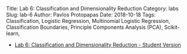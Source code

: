 Title: Lab 6: Classification and Dimensionality Reduction
Category: labs
Slug: lab-6
Author: Pavlos Protopapas
Date: 2018-10-18
Tags: Classification, Logistic Regression, Multinomial Logistic Regression, Classification Boundaries, Principle Components Analysis (PCA), Scikit-learn,

- [Lab 6: Classification and Dimensionality Reduction - Student Version]({filename}notebook/lab6_classification.ipynb)